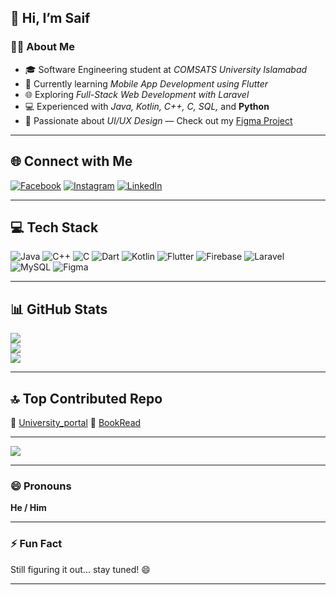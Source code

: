 ## 👋 Hi, I’m Saif

### 👨‍🎓 About Me

- 🎓 Software Engineering student at *COMSATS University Islamabad*
- 📱 Currently learning *Mobile App Development using Flutter*
- 🌐 Exploring *Full-Stack Web Development with Laravel*
- 💻 Experienced with *Java, Kotlin, C++, C, SQL,* and **Python**
- 🎨 Passionate about *UI/UX Design* — Check out my [Figma Project](https://www.figma.com/design/87zDGjMBjTJzTdQpZbrDdl/HCI-Project?node-id=0-1&t=vnvbwQli2Wl7m40g-1)

---

## 🌐 Connect with Me

[![Facebook](https://img.shields.io/badge/Facebook-%231877F2.svg?logo=Facebook&logoColor=white)](https://www.facebook.com/share/1Bz3c7icDQ/) 
[![Instagram](https://img.shields.io/badge/Instagram-%23E4405F.svg?logo=Instagram&logoColor=white)](https://www.instagram.com/saif_ulhassan?igsh=MXV5dmpnMGFlNXU3MA==) 
[![LinkedIn](https://img.shields.io/badge/LinkedIn-%230077B5.svg?logo=linkedin&logoColor=white)](https://www.linkedin.com/in/saif-ul-hassan-03aa80287/)

---

## 💻 Tech Stack

![Java](https://img.shields.io/badge/java-%23ED8B00.svg?style=for-the-badge&logo=openjdk&logoColor=white)
![C++](https://img.shields.io/badge/c++-%2300599C.svg?style=for-the-badge&logo=c%2B%2B&logoColor=white)
![C](https://img.shields.io/badge/c-%2300599C.svg?style=for-the-badge&logo=c&logoColor=white)
![Dart](https://img.shields.io/badge/dart-%230175C2.svg?style=for-the-badge&logo=dart&logoColor=white)
![Kotlin](https://img.shields.io/badge/kotlin-%237F52FF.svg?style=for-the-badge&logo=kotlin&logoColor=white)
![Flutter](https://img.shields.io/badge/Flutter-%2302569B.svg?style=for-the-badge&logo=Flutter&logoColor=white)
![Firebase](https://img.shields.io/badge/firebase-%23039BE5.svg?style=for-the-badge&logo=firebase)
![Laravel](https://img.shields.io/badge/laravel-%23FF2D20.svg?style=for-the-badge&logo=laravel&logoColor=white)
![MySQL](https://img.shields.io/badge/mysql-4479A1.svg?style=for-the-badge&logo=mysql&logoColor=white)
![Figma](https://img.shields.io/badge/figma-%23F24E1E.svg?style=for-the-badge&logo=figma&logoColor=white)

---

## 📊 GitHub Stats

![](https://github-readme-stats.vercel.app/api?username=iamSaifulhassan&theme=transparent&hide_border=false&include_all_commits=false&count_private=false)  
![](https://nirzak-streak-stats.vercel.app/?user=iamSaifulhassan&theme=transparent&hide_border=false)  
![](https://github-readme-stats.vercel.app/api/top-langs/?username=iamSaifulhassan&theme=transparent&hide_border=false&layout=compact)

---

## 🔝 Top Contributed Repo

🔗 [University_portal](https://github.com/iamSaifulhassan/University_portal)
🔗 [BookRead]((https://github.com/iamSaifulhassan/book-read-app.git))


---

[![](https://visitcount.itsvg.in/api?id=iamSaifulhassan&icon=0&color=0)](https://visitcount.itsvg.in)

---

### 😄 Pronouns
**He / Him**

---

### ⚡ Fun Fact

Still figuring it out... stay tuned! 😄

---
